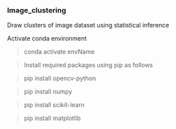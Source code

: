 ### Image_clustering
Draw clusters of image dataset using statistical inference

Activate conda environment

> conda activate envName

> Install required packages using pip as follows

> pip install opencv-python

> pip install numpy

> pip install scikit-learn

> pip install matplotlib
